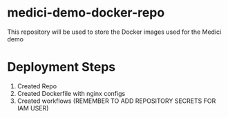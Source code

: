 # medici-demo-docker-repo
This repository will be used to store the Docker images used for the Medici demo

# Deployment Steps

1. Created Repo
2. Created Dockerfile with nginx configs
3. Created workflows (REMEMBER TO ADD REPOSITORY SECRETS FOR IAM USER)
